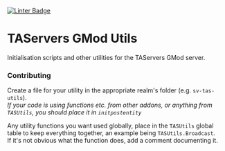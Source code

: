 [![Linter Badge](https://github.com/TAServers/gmod-utils/workflows/Linter/badge.svg)](https://github.com/TAServers/gmod-utils/actions)

# TAServers GMod Utils

Initialisation scripts and other utilities for the TAServers GMod server.  

### Contributing
Create a file for your utility in the appropriate realm's folder (e.g. `sv-tas-utils`).  
*If your code is using functions etc. from other addons, or anything from `TASUtils`, you should place it in `initpostentity`*  

Any utility functions you want used globally, place in the `TASUtils` global table to keep everything together, an example being `TASUtils.Broadcast`.  
If it's not obvious what the function does, add a comment documenting it.
